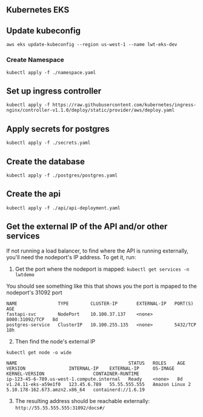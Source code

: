 ## Kubernetes EKS 

## Update kubeconfig

`aws eks update-kubeconfig --region us-west-1 --name lwt-eks-dev`

### Create Namespace

`kubectl apply -f ./namespace.yaml`

## Set up ingress controller

`kubectl apply -f https://raw.githubusercontent.com/kubernetes/ingress-nginx/controller-v1.1.0/deploy/static/provider/aws/deploy.yaml`

## Apply secrets for postgres

`kubectl apply -f ./secrets.yaml`

## Create the database

`kubectl apply -f ./postgres/postgres.yaml`

## Create the api

`kubectl apply -f ./api/api-deployment.yaml`

## Get the external IP of the API and/or other services
If not running a load balancer, to find where the API is running externally, you'll need the nodeport's IP address. To get it, 
run: 

1. Get the port where the nodeport is mapped:
`kubectl get services -n lwtdemo`

You should see something like this that shows you the port is mpaped to the nodeport's 31092 port

```buildoutcfg
NAME               TYPE        CLUSTER-IP       EXTERNAL-IP   PORT(S)          AGE
fastapi-svc        NodePort    10.100.37.137    <none>        8000:31092/TCP   8d
postgres-service   ClusterIP   10.100.255.135   <none>        5432/TCP         18h
```

2.  Then find the node's external IP

`kubectl get node -o wide`

```buildoutcfg
NAME                                         STATUS   ROLES    AGE   VERSION                INTERNAL-IP    EXTERNAL-IP     OS-IMAGE         KERNEL-VERSION                  CONTAINER-RUNTIME
ip-123-45-6-789.us-west-1.compute.internal   Ready    <none>   8d    v1.24.11-eks-a59e1f0   123.45.6.789   55.55.555.555   Amazon Linux 2   5.10.178-162.673.amzn2.x86_64   containerd://1.6.19
```
3. The resulting address should be reachable externally: `http://55.55.555.555:31092/docs#/`